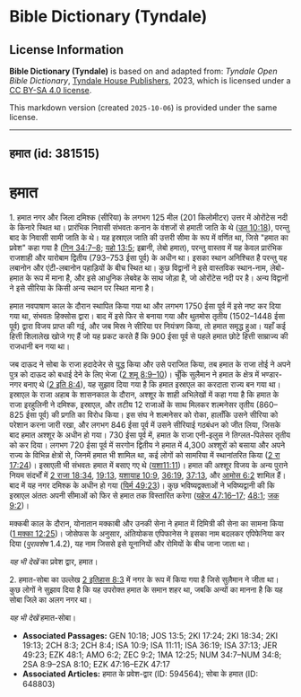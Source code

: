 # Bible Dictionary (Tyndale)

## License Information

**Bible Dictionary (Tyndale)** is based on and adapted from: _Tyndale Open Bible Dictionary_, [Tyndale House Publishers](https://tyndaleopenresources.com/), 2023, which is licensed under a [CC BY-SA 4.0 license](https://creativecommons.org/licenses/by-sa/4.0/legalcode.en).

This markdown version (created `2025-10-06`) is provided under the same license.



--------------------------------

## हमात (id: 381515)

हमात
====

1\. हमात नगर और जिला दमिश्क (सीरिया) के लगभग 125 मील (201 किलोमीटर) उत्तर में ओरोंटेस नदी के किनारे स्थित था। प्रारंभिक निवासी संभवतः कनान के वंशजों से हमाती जाति के थे ([उत 10:18](https://ref.ly/Gen10:18)), परन्तु बाद के निवासी सामी जाति के थे। यह इस्राएल जाति की उत्तरी सीमा के रूप में वर्णित था, जिसे "हमात का प्रवेश" कहा गया है ([गिन 34:7–8](https://ref.ly/Num34:7-Num34:8); [यहो 13:5](https://ref.ly/Josh13:5); इब्रानी, लेबो हमात), परन्तु वास्तव में यह केवल प्रारंभिक राजशाही और यारोबाम द्वितीय (793–753 ईसा पूर्व) के अधीन था। इसका स्थान अनिश्चित है परन्तु यह लबानोन और एंटी\-लबानोन पहाड़ियों के बीच स्थित था। कुछ विद्वानों ने इसे वास्तविक स्थान\-नाम, लेबो\-हमात के रूप में माना है, और इसे आधुनिक लेबवेह के साथ जोड़ा है, जो ओरोंटेस नदी पर है। अन्य विद्वानों ने इसे सीरिया के किसी अन्य स्थान पर स्थित माना है।

हमात नवपाषाण काल के दौरान स्थापित किया गया था और लगभग 1750 ईसा पूर्व में इसे नष्ट कर दिया गया था, संभवतः हिक्सोस द्वारा। बाद में इसे फिर से बनाया गया और थुतमोस तृतीय (1502–1448 ईसा पूर्व) द्वारा विजय प्राप्त की गई, और जब मिस्र ने सीरिया पर नियंत्रण किया, तो हमात समृद्ध हुआ। यहाँ कई हित्ती शिलालेख खोजे गए हैं जो यह प्रकट करते हैं कि 900 ईसा पूर्व से पहले हमात छोटे हित्ती साम्राज्य की राजधानी बन गया था।

जब दाऊद ने सोबा के राजा हदादेजेर से युद्ध किया और उसे पराजित किया, तब हमात के राजा तोई ने अपने पुत्र को दाऊद को बधाई देने के लिए भेजा ([2 शमू 8:9–10](https://ref.ly/2Sam8:9-2Sam8:10))। चूँकि सुलैमान ने हमात के क्षेत्र में भण्डार\-नगर बनाए थे ([2 इति 8:4](https://ref.ly/2Chr8:4)), यह सुझाव दिया गया है कि हमात इस्राएल का करदाता राज्य बन गया था। इस्राएल के राजा अहाब के शासनकाल के दौरान, अश्शूर के शाही अभिलेखों में कहा गया है कि हमात के राजा इरहुलिनी ने दमिश्क, इस्राएल, और तटीय 12 राजाओं के साथ मिलकर शल्मनेसर तृतीय (860–825 ईसा पूर्व) की प्रगति का विरोध किया। इस संघ ने शल्मनेसर को रोका, हालाँकि उसने सीरिया को परेशान करना जारी रखा, और लगभग 846 ईसा पूर्व में उसने सीरियाई गठबंधन को जीत लिया, जिसके बाद हमात अश्शूर के अधीन हो गया। 730 ईसा पूर्व में, हमात के राजा एनी\-इलुस ने तिग्लत\-पिलेसर तृतीय को कर दिया। लगभग 720 ईसा पूर्व में सरगोन द्वितीय ने हमात में 4,300 अश्शूरों को बसाया और अपने राज्य के विभिन्न क्षेत्रों से, जिनमें हमात भी शामिल था, कई लोगों को सामरिया में स्थानांतरित किया ([2 रा 17:24](https://ref.ly/2Kgs17:24))। इस्राएली भी संभवतः हमात में बसाए गए थे ([यशा11:11](https://ref.ly/Isa11:11))। हमात की अश्शूर विजय के अन्य पुराने नियम संदर्भों में [2 राजा 18:34](https://ref.ly/2Kgs18:34), [19:13](https://ref.ly/2Kgs19:13), [यशायाह 10:9](https://ref.ly/Isa10:9), [36:19](https://ref.ly/Isa36:19), [37:13](https://ref.ly/Isa37:13), और [आमोस 6:2](https://ref.ly/Amos6:2) शामिल हैं। बाद में यह नगर दमिश्क के अधीन हो गया ([यिर्म 49:23](https://ref.ly/Jer49:23))। कुछ भविष्यद्वक्ताओं ने भविष्यद्वानी की कि इस्राएल अंततः अपनी सीमाओं को फिर से हमात तक विस्तारित करेगा ([यहेज 47:16–17](https://ref.ly/Ezek47:16-Ezek47:17); [48:1](https://ref.ly/Ezek48:1); [जक 9:2](https://ref.ly/Zech9:2))।

मक्कबी काल के दौरान, योनातान मक्काबी और उनकी सेना ने हमात में दिमित्री की सेना का सामना किया ([1 मक्का 12:25](https://ref.ly/1Macc12:25))। जोसेफस के अनुसार, अंतियोकस एपिफानेस ने इसका नाम बदलकर एपिफेनिया कर दिया (*पुरावशेष* 1\.4\.2\), यह नाम जिससे इसे यूनानियों और रोमियों के बीच जाना जाता था।

*यह भी देखें* का प्रवेश द्वार, हमात।

2\. हमात\-सोबा का उल्लेख [2 इतिहास 8:3](https://ref.ly/2Chr8:3) में नगर के रूप में किया गया है जिसे सुलैमान ने जीता था। कुछ लोगों ने सुझाव दिया है कि यह उपरोक्त हमात के समान शहर था, जबकि अन्यों का मानना है कि यह सोबा जिले का अलग नगर था।

*यह भी देखें* हमात\-सोबा।

* **Associated Passages:** GEN 10:18; JOS 13:5; 2KI 17:24; 2KI 18:34; 2KI 19:13; 2CH 8:3; 2CH 8:4; ISA 10:9; ISA 11:11; ISA 36:19; ISA 37:13; JER 49:23; EZK 48:1; AMO 6:2; ZEC 9:2; 1MA 12:25; NUM 34:7–NUM 34:8; 2SA 8:9–2SA 8:10; EZK 47:16–EZK 47:17
* **Associated Articles:** हमात के प्रवेश-द्वार (ID: 594564); सोबा के हमात (ID: 648803)

